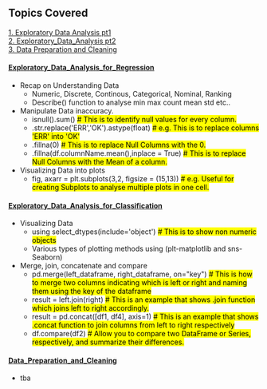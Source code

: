 <!-- Revision Section Starts -->
## Topics Covered


<!-- Add link to the sections -->
[1. Exploratory Data Analysis pt1](#Exploratory_Data_Analysis_for_Regression) <br>
[2. Exploratory_Data_Analysis pt2](#Exploratory_Data_Analysis_for_Classification) <br>
[3. Data Preparation and Cleaning](#Data_Preparation_and_Cleaning) <br>

<!-- ABOUT Section Ends -->


#### [Exploratory_Data_Analysis_for_Regression](https://github.com/mommafish/BCG_Rise/tree/main/ML_Library/Intro_to_ML/1130_Exploratory_Data_Analysis_(EDA)_for_regression_1)
* Recap on Understanding Data
    * Numeric, Discrete, Continous, Categorical, Nominal, Ranking
    * Describe() function to analyse min max count mean std etc..
* Manipulate Data inaccuracy.
    * isnull().sum() <mark># This is to identify null values for every column.</mark>
    * .str.replace('ERR','OK').astype(float) <mark># e.g. This is to replace columns 'ERR' into 'OK'<mark>
    * .fillna(0) <mark># This is to replace Null Columns with the 0.<mark>
    * .fillna(df.columnName.mean(),inplace = True)  <mark># This is to replace Null Columns with the Mean of a column.<mark>
* Visualizing Data into plots
    * fig, axarr = plt.subplots(3,2, figsize = (15,13))     <mark># e.g. Useful for creating Subplots to analyse multiple plots in one cell.<mark>


#### [Exploratory_Data_Analysis_for_Classification](https://github.com/mommafish/BCG_Rise/tree/main/ML_Library/Intro_to_ML/1201_Exploratory_Data_Analysis_(EDA)_for_Classification_pt2)
* Visualizing Data
    * using select_dtypes(include='object') <mark># This is to show non numeric objects<mark>
    * Various types of plotting methods using (plt-matplotlib and sns-Seaborn)
* Merge, join, concatenate and compare
    * pd.merge(left_dataframe, right_dataframe, on="key")   <mark># This is how to merge two columns indicating which is left or right and naming them using the key of the dataframe<mark>
    * result = left.join(right)     <mark># This is an example that shows .join function which joins left to right accordingly.<mark>
    * result = pd.concat([df1, df4], axis=1)    <mark># This is an example that shows .concat function to join columns from left to right respectively<mark>
    * df.compare(df2)   <mark># Allow you to compare two DataFrame or Series, respectively, and summarize their differences.<mark>


#### [Data_Preparation_and_Cleaning](https://github.com/mommafish/BCG_Rise/tree/main/ML_Library/Intro_to_ML/1202_Data_Preparation_and_Cleaning)
* tba

<!-- Revision Section Ends -->